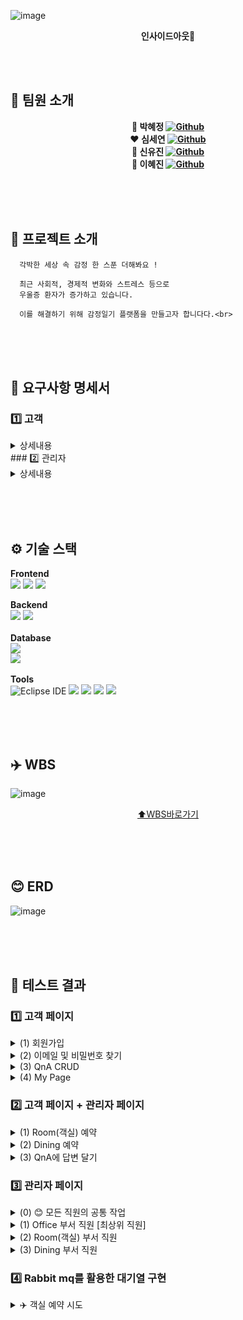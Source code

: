 ![image](https://github.com/user-attachments/assets/70621949-b091-4097-b4a5-a466ae590497)
<div align=center>
  
  **인사이드아웃🌈**
</div>

<br><br>
## 👥 팀원 소개
<div align=center>
  
  **💙 박혜정 [![Github](https://img.shields.io/badge/Github-Link-1f425f.svg)](https://github.com/bibiana1202)**<br>
  **❤️ 심세연 [![Github](https://img.shields.io/badge/Github-Link-1f425f.svg)](https://github.com/seyeonsim)**<br>
  **💛 신유진 [![Github](https://img.shields.io/badge/Github-Link-1f425f.svg)](https://github.com/newneeew)**<br>
  **💚 이혜진 [![Github](https://img.shields.io/badge/Github-Link-1f425f.svg)](https://github.com/hjin111)**<br>
</div>
<br><br><br>

## 🏨 프로젝트 소개
```
  각박한 세상 속 감정 한 스푼 더해봐요 !

  최근 사회적, 경제적 변화와 스트레스 등으로
  우울증 환자가 증가하고 있습니다.

  이를 해결하기 위해 감정일기 플랫폼을 만들고자 합니다다.<br>

```
<br><br><br>
## 📢 요구사항 명세서
### 1️⃣ 고객 
<details>
  <summary> 상세내용 </summary>
  
 - 회원관련<br>
  (1) 새로운 고객은 회원가입을 할 수 있다.<br>
  (2) 회원은 본인의 정보를 조회할 수 있다.<br>
  (3) 회원은 본인의 정보(비밀번호)를 수정할 수 있다.<br>
  (4) 회원은 탈퇴를 할 수 있다.<br>
<br>
 - 예약관련<br>
  (1) 회원은 객실을 예약할 수 있다.<br>
  (2) 회원은 객실 예약을 조회할 수 있다.<br>
  (3) 회원은 객실 예약을 취소할 수 있다. <br>
  (4) 회원은 다이닝을 예약할 수 있다.<br>
  (5) 회원은 다이닝 예약을 조회할 수 있다.<br>
  (6) 회원은 다이닝 예약을 취소할 수 있다.<br>
<br>
- Q&A 게시판<br>
  (1) 회원은 Q&A를 통해 문의할 수 있다.<br>
  (2) 회원은 자신이 작성한 Q&A를 조회할 수 있다.<br>
  (3) 회원은 자신이 작성한 Q&A를 수정할 수 있다.<br>
  (4) 회원은 자신이 작성한 Q&A를 삭제할 수 있다.<br>
  (5) 회원은 자신이 작성한 Q&A의 답변에 대한 관리자의 알림을 받을 수 있다.<br>
</details>
### 2️⃣ 관리자 
<details>
  <summary> 상세내용 </summary>
  
 - 회원 및 예약 관리 <br>
  (1) 관리자(직원)는 고객의 정보를 조회할 수 있다.<br>
  (2) 관리자는 각 부서마다 해당하는 고객의 예약 정보(객실, 다이닝)를 조회할 수 있다.<br>
  (3) 관리자는 요청 시 각 부서에 해당하는 고객의 예약 정보를 수정할 수 있다. <br>
  (4) 관리자는 요청 시 각 부서에 해당하는 고객의 예약 정보를 취소할 수 있다.<br>
  (5) 관리자는 Q&A 게시판의 목록을 조회할 수 있다. <br>
  (6) 관리자는 Q&A 게시판에 답변을 달 수 있다. <br>
  (7) 각 부서 관리자는 해당 부서의 실시간 알림(예약: 다이닝, 객실 )을 받을 수 있다.<br>
<br>
 -  세부 관리자 권한 <br>
  (1) 관리자는 객실팀과 식음팀, 오피스로 나뉜다. <br>
  (2) 관리자는 본인의 정보를 조회할 수 있다.<br>
  (3) 관리자는 본인의 정보(비밀번호)를 수정할 수 있다.<br>
<br>
- 서비스 관리  <br>
  (0) Office 부서 관리자는 새로 입사한 회원을 등록할 수 있다.<br>
  (1) Office 부서 관리자는 퇴사자의 ID를 삭제할 수 있다.<br>
  (2) Dining 부서 관리자는 dining 메뉴를 추가할 수 있다.<br>
  (3) Dining 부서 관리자는 dining 메뉴를 수정할 수 있다.<br>
  (4) Dining 부서 관리자는 dining 메뉴를 삭제할 수 있다.<br>
  (5) Room 부서 관리자는 객실 요금을 수정할 수 있다.<br>
</details>

<br><br><br>

## ⚙️ 기술 스택

**Frontend**<br>
<img src="https://img.shields.io/badge/html-E34F26?style=for-the-badge&logo=html5&logoColor=white">
<img src="https://img.shields.io/badge/css-1572B6?style=for-the-badge&logo=css3&logoColor=white">
<img src="https://img.shields.io/badge/javascript-F7DF1E?style=for-the-badge&logo=javascript&logoColor=black">
<br>

**Backend**<br>
<img src="https://img.shields.io/badge/Java-007396?style=for-the-badge&logo=Java&logoColor=white"> 
<img src="https://img.shields.io/badge/Spring-6DB33F?style=for-the-badge&logo=Spring&logoColor=white">
<br><br>
**Database**<br>
<img src="https://img.shields.io/badge/oracle-F80000?style=for-the-badge&logo=oracle&logoColor=white">  
<img src="https://img.shields.io/badge/MyBatis-000000?style=for-the-badge&logo=MyBatis&logoColor=white"> 
<br><br>
**Tools**<br>
![Eclipse IDE](https://img.shields.io/badge/Eclipse%20IDE-2C2255.svg?&style=for-the-badge&logo=Eclipse%20IDE&logoColor=white)
<img src="https://img.shields.io/badge/Postman-FF6C37?style=for-the-badge&logo=postman&logoColor=white">
<img src="https://img.shields.io/badge/git-F05032?style=for-the-badge&logo=git&logoColor=white">
<img src="https://img.shields.io/badge/github-181717?style=for-the-badge&logo=github&logoColor=white">
<img src="https://img.shields.io/badge/Notion-black?style=for-the-badge&logo=Notion&logoColor=white"/>


<br><br><br>

## ✈️ WBS
![image](https://github.com/user-attachments/assets/b62cbf6f-c7f1-4a00-aa94-06701a09f7af)

<div align=center>

  [⬆️WBS바로가기](https://docs.google.com/spreadsheets/d/1X0fafalLJS0A_FwmI4IMyJMZsv2F3uoe/edit?usp=sharing&ouid=106399302288862850251&rtpof=true&sd=true)
</div>
<br><br><br>

## 😊 ERD
![image](https://github.com/user-attachments/assets/03bd6cc7-4ecc-4e9a-961e-20c05261f2e3)

<br><br><br> 

## 🧪 테스트 결과 
### 1️⃣ 고객 페이지
<details>
  <summary>(1) 회원가입</summary>
  <br>

  * 이메일 인증을 통해 회원가입<br>
    <img src="https://github.com/user-attachments/assets/731144a2-68cc-40fb-89da-97a3f85bdb51" width=700><br>
    <img src="https://github.com/user-attachments/assets/6b0a5ecc-dba2-4421-b738-fd6bc329676d" width=700>
    <br><br>
    
</details>
<details>
  <summary>(2) 이메일 및 비밀번호 찾기</summary>
  <br>
  
  * 이메일 찾기<br>
    <img src="https://github.com/user-attachments/assets/11ff4999-a218-4a74-8487-f0816c13b6b9" width=700>
    <br><br>
    
  * 비밀번호 찾기<br>
    <img src="https://github.com/user-attachments/assets/0abe1a7f-6481-4126-be3e-746c76499666" width=700>
    <br><br>
</details>
<details>
  <summary>(3) QnA CRUD</summary>
  <br>
  
  * QnA 작성 및 조회<br> 
  <img src="https://github.com/user-attachments/assets/6882017d-9372-466b-a43e-be3acd2c2930" width=700>
    <br><br>
    
  * QnA 수정 및 삭제<br>
  <img src="https://github.com/user-attachments/assets/5adf8b5c-bb2d-4cfb-8e1e-db90d0b395d4" width=700>
  <img src="https://github.com/user-attachments/assets/2df897e5-2cc2-4546-8b89-3eaab102b6a7" width=700>
    <br><br>
</details>
<details>
  <summary>(4) My Page</summary>
  <br>

  * 내가 예약한 Dining 목록/상세내역 조회 및 예약 삭제<br>
  <img src="https://github.com/user-attachments/assets/6d83b8bc-1be0-44cd-b16d-1e5907c5bba3" width=700>
  <br><br>
  
  * 내가 예약한 Room 목록/상세내역 조회 및 예약 삭제<br>
  <img src="https://github.com/user-attachments/assets/2db27547-f063-4762-8466-300ce9a8296a" width=700>
  <br><br>

  * 비밀번호 변경 - 변경하는 비밀번호가 일치하지 않을 때<br>
  <img src="https://github.com/user-attachments/assets/be07c9b0-695a-49a3-9a2a-2d90c968aebb" width=700>
  <br><br>

  * 비밀번호 변경에 성공<br>
  <img src="https://github.com/user-attachments/assets/3efce678-76fc-4c77-ac71-81199e30e114" width=700>
  <br><br>

  * 회원 탈퇴하기 <br>
  <img src="https://github.com/user-attachments/assets/c8686ae7-45dc-49b3-beb5-c5982d2674ce" width=700>
    <br><br>
  
</details>

### 2️⃣ 고객 페이지 + 관리자 페이지 
<details>
  <summary>(1) Room(객실) 예약 </summary>
  <br>

  * 💡 로직 설명 <br>
  <img src="https://github.com/user-attachments/assets/a29fff66-792b-4a58-89a8-7723560955b6" width=700>
  
  * 홈페이지를 통해 고객이 객실 예약을 진행<br>
  <img src="https://github.com/user-attachments/assets/9651c2f9-b69d-4fa3-b548-41541554972e" width=700>
    <br><br>
    
  * 관리자 페이지에서 객실 예약이 들어오면 실시간 알림(SSE) 조회<br>
  <img src="https://github.com/user-attachments/assets/8ca28e96-601f-46f8-861d-92e5c5cdee57" width=700>
    <br><br>

  * 💡 예약 완료 <br>
  <img src="https://github.com/user-attachments/assets/47a475f2-339d-480c-a869-8d4d007dd240" width=700>
  <br><br>
    
  * ➕ 여러 개의 객실 예약이 들어온 경우 실시간 알림(SSE) 조회
  <img src="https://github.com/user-attachments/assets/5863d170-7e02-4840-a0a1-80da30f9ce88" width=700>
    <br><br>
</details>
<details>
  <summary>(2) Dining 예약 </summary>
  <br>
  
  * 홈페이지를 통해 고객이 다이닝 예약을 진행 > 관리자 페이지에서 실시간 알림 (SSE) 조회<br>
  <img src="https://github.com/user-attachments/assets/4068b2b0-b224-43b3-bbb0-a9ec2297a14b" width=700>
  <br><br>

  * 💡 부서마다 예약 알림 접근 제한 - ex) KorDinig의 예약이 들어왔을 때 ChiDining 부서의 직원에게는 알림이 가지 않음<br>
  <img src="https://github.com/user-attachments/assets/6aa7dd0e-38f8-400f-9f7d-fb8bd625a046" width=700>
  <br><br>
</details>
<details>
  <summary>(3) QnA에 답변 달기 </summary>
  <br>
  
  * 관리자 페이지를 통해 들어온 QnA에 답변 달기 <br>
  <img src="https://github.com/user-attachments/assets/2c683c20-20ec-4f31-9f13-97c699b77cfe" width=700>
    <br><br>
    
  * 답변이 달리면 해당 고객의 페이지에 실시간 알림 숫자 업데이트<br>
  <img src="https://github.com/user-attachments/assets/be2034e9-8d3a-4ee2-9b05-cea62f6565b2" width=700>
    <br><br>
</details>


### 3️⃣ 관리자 페이지 
<details>
  <summary>(0) 😊 모든 직원의 공통 작업 </summary>
  <br>

  * 로그인 및 본인의 정보 확인
   <img src="https://github.com/user-attachments/assets/2e83f59f-dac5-4901-b15f-e8e0997c7844" width=700>
    <br><br>
    
  * 비밀번호 변경<br>
  <img src="https://github.com/user-attachments/assets/69818d09-b57f-40b7-b5ea-5dce928e0a23" width=700>
    <br><br>
    
  * 고객의 목록 및 상세 내역 조회<br>
  <img src="https://github.com/user-attachments/assets/d0417a88-56ac-4f9c-af1e-c1c613f87028" width=700>
    <br><br>

</details>
<details>
  <summary>(1) Office 부서 직원 [최상위 직원] </summary>
  <br>
  
  * 모든 직원들의 목록 조회 (검색 기능)<br>
  <img src="https://github.com/user-attachments/assets/99115b4a-0442-4c53-b731-4974de06be23" width=700>
    <br><br>
    
  * 직원의 상세 내역 조회 및 직급 변경 / 퇴사처리<br>
  <img src="https://github.com/user-attachments/assets/4d1335e9-86b2-4c48-9d88-da6b229cc0e4" width=700>
    <br><br>
    
  * 새로 입사한 직원을 등록 : 초기 비밀번호 12341234<br>
  <img src="https://github.com/user-attachments/assets/d27e50be-3a29-4de3-aff7-c98c9b53c20f" width=700>
    <br><br>

    
  * ➕ Room/Dining 예약 내역 조회 불가 (권한 없음) : Office관리자는 Room 예약 내역 조회 기능에 접근할 수 없음<br>
  <img src="https://github.com/user-attachments/assets/0a8d9e14-0882-4e3a-8a42-ffadd2d65a13" width=700>
    <br><br>
</details>
<details>
  <summary>(2) Room(객실) 부서 직원 </summary>
  <br>
  
  * 조회하고자 하는 고객의 이메일을 검색하여 객실 예약 내역 조회<br>
  <img src="https://github.com/user-attachments/assets/df672833-b420-4c46-a79f-fc061f83ac13" width=700>
    <br><br>
    
  * 객실 예약 수정 / 삭제<br>
  <img src="https://github.com/user-attachments/assets/04a468a8-468a-4439-8f5e-3945eb4a8075" width=700>
    <br><br>
    
  * 객실의 base price 변경 <br>
  <img src="https://github.com/user-attachments/assets/1f65f519-85a7-4ee0-97da-3804d2a349e5" width=700>
    <br><br>
</details>
<details>
  <summary>(3) Dining 부서 직원 </summary>
  <br>
  
  * 조회하고자 하는 고객의 이메일을 검색하여 다이닝 예약 내역 조회<br>
  <img src="https://github.com/user-attachments/assets/94b33c24-7bab-4deb-84e1-bbcb357d681d" width=700>
    <br><br>
    
  * 다이닝 예약 상세 내역 조회 / 수정 / 삭제<br>
  <img src="https://github.com/user-attachments/assets/8ecb40d4-e2fb-4391-a68b-0c4fad933368" width=700>
    <br><br>
    
  * 각 다이닝별 메뉴 추가 / 가격 수정 / 삭제<br>
  <img src="https://github.com/user-attachments/assets/64feb06a-90a7-4183-9586-bc633e5f7557" width=700>
  <img src="https://github.com/user-attachments/assets/1b795823-d14c-4458-ac3c-27197c176051" width=700>
    <br><br>
</details>

### 4️⃣ Rabbit mq를 활용한 대기열 구현  

<details>
  <summary>✈️ 객실 예약 시도</summary>
  <br>

  * 💡 설명 
  <img src="https://github.com/user-attachments/assets/4c1ea456-e666-4c0f-bea7-bd6d1d2efea4" width=700>
  <img src="https://github.com/user-attachments/assets/71caf0f2-9c8a-4a44-9e2c-6abc7546144c" width=700>
  <br>

  * 🖥️ 화면 
  <img src="https://github.com/user-attachments/assets/27f607ac-370e-4291-a282-8a968ee1d5e9" width=700>  
</details>





